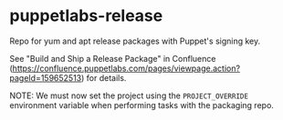 puppetlabs-release
==================

Repo for yum and apt release packages with Puppet's signing key.

See "Build and Ship a Release Package" in Confluence
(https://confluence.puppetlabs.com/pages/viewpage.action?pageId=159652513)
for details.

NOTE: We must now set the project using the `PROJECT_OVERRIDE` environment
variable when performing tasks with the packaging repo.
